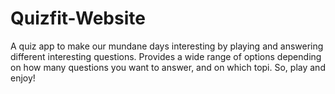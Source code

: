 # Quizfit-Website
A quiz app to make our mundane days interesting by playing and answering different interesting questions. Provides a wide range of options depending on how many questions you want to answer, and on which topi. So, play and enjoy!

